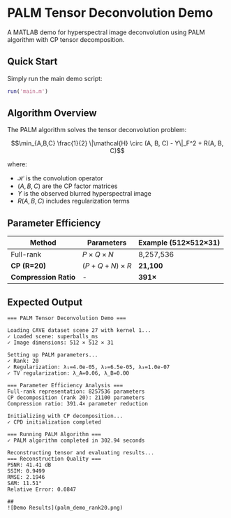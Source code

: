 # PALM Tensor Deconvolution Demo

A MATLAB demo for hyperspectral image deconvolution using PALM algorithm with CP tensor decomposition.

## Quick Start

Simply run the main demo script:

```matlab
run('main.m')
```

## Algorithm Overview

The PALM algorithm solves the tensor deconvolution problem:

$$\min_{A,B,C} \frac{1}{2} \|\mathcal{H} \circ (A, B, C) - Y\|_F^2 + R(A, B, C)$$

where:
- $\mathcal{H}$ is the convolution operator
- $(A, B, C)$ are the CP factor matrices  
- $Y$ is the observed blurred hyperspectral image
- $R(A, B, C)$ includes regularization terms

## Parameter Efficiency

| Method | Parameters | Example (512×512×31) |
|--------|------------|---------------------|
| Full-rank | $P \times Q \times N$ | 8,257,536 |
| **CP (R=20)** | $(P+Q+N) \times R$ | **21,100** |
| **Compression Ratio** | - | **391×** |

## Expected Output

```
=== PALM Tensor Deconvolution Demo ===

Loading CAVE dataset scene 27 with kernel 1...
✓ Loaded scene: superballs_ms
✓ Image dimensions: 512 × 512 × 31

Setting up PALM parameters...
✓ Rank: 20
✓ Regularization: λ₁=4.0e-05, λ₂=6.5e-05, λ₃=1.0e-07
✓ TV regularization: λ_A=0.06, λ_B=0.00

=== Parameter Efficiency Analysis ===
Full-rank representation: 8257536 parameters
CP decomposition (rank 20): 21100 parameters
Compression ratio: 391.4× parameter reduction

Initializing with CP decomposition...
✓ CPD initialization completed

=== Running PALM Algorithm ===
✓ PALM algorithm completed in 302.94 seconds

Reconstructing tensor and evaluating results...
=== Reconstruction Quality ===
PSNR: 41.41 dB
SSIM: 0.9499
RMSE: 2.1946
SAM: 11.51°
Relative Error: 0.0847

##
![Demo Results](palm_demo_rank20.png)
